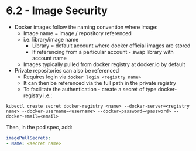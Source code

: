 # 6.2 - Image Security

- Docker images follow the naming convention where image: <image name>
  - Image name = image / repository referenced
  - i.e. library/image name
    - Library = default account where docker official images are stored
    - If referencing from a particular account - swap library with account name
  - Images typically pulled from docker registry at docker.io by default
- Private repositories can also be referenced
  - Requires login via `docker login <registry name>`
  - It can then be referenced via the full path in the private registry
  - To facilitate the authentication - create a secret of type docker-registry i.e.:

`kubectl create secret docker-registry <name> --docker-server=<registry name> --docker-username=<username> --docker-password=<password> --docker-email=<email>`

Then, in the pod spec, add:

```yaml
imagePullSecrets:
- Name: <secret name>
```
